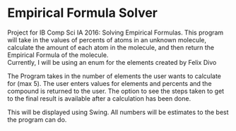 # Empirical Formula Solver

Project for IB Comp Sci IA 2016:
Solving Empirical Formulas.  This program will take in the values of percents of atoms in an unknown molecule, calculate the amount of each atom in the molecule, and then return the Empirical Formula of the molecule.
<br /> 
Currently, I will be using an enum for the elements created by Felix Divo

The Program takes in the number of elements the user wants to calculate for (max 5).  The user enters values for elements and percents and the compound is returned to the user.  The option to see the steps taken to get to the final result is available after a calculation has been done.

This will be displayed using Swing.  All numbers will be estimates to the best the program can do.
